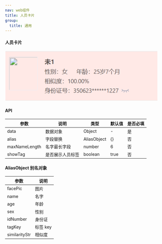 ```yaml
---
nav: web组件
title: 人员卡片
group:
  title: 通用
---
```


#### 人员卡片

![img](./img/personImg.png)

#### API

| 参数          | 说明             | 类型        | 默认值 | 是否必填 |
| ------------- | ---------------- | ----------- | ------ | -------- |
| data          | 数据对象         | Object      | -      | 是       |
| alias         | 字段替换         | AliasObject | {}     | 否       |
| maxNameLength | 名字最长字段     | number      | 6      | 否       |
| showTag       | 是否展示人员标签 | boolean     | true   | 否       |

#### AliasObject 别名对象

| 参数          | 说明     |
| ------------- | -------- |
| facePic       | 图片     |
| name          | 名字     |
| age           | 年龄     |
| sex           | 性别     |
| idNumber      | 身份证   |
| tagKey        | 标签 key |
| similarityStr | 相似度   |

